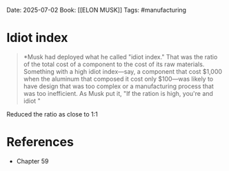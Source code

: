 Date: 2025-07-02
Book: [[ELON MUSK]]
Tags: #manufacturing 
# Idiot index

>*Musk had deployed what he called "idiot index." That was the ratio of the total cost of a component to the cost of its raw materials. Something with a high idiot index—say, a component that cost $1,000 when the aluminum that composed it cost only $100—was likely to have design that was too complex or a manufacturing process that was too inefficient. As Musk put it, "If the ration is high, you're and idiot "

Reduced the ratio as close to 1:1

# References
- Chapter 59 